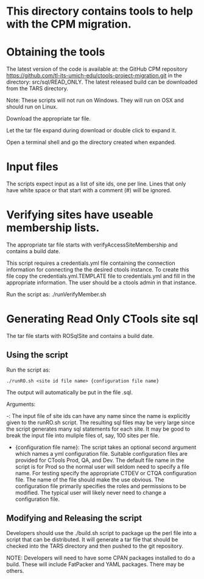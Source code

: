 # This directory contains tools to help with the CPM migration.

# Obtaining the tools

The latest version of the code is available at: the GitHub CPM repository
https://github.com/tl-its-umich-edu/ctools-project-migration.git in
the directory: src/sql/READ_ONLY.  The latest released build can be
downloaded from the TARS directory.

Note: These scripts will not run on Windows. They will run on OSX and should
run on Linux.

Download the appropriate tar file.

Let the tar file expand during download or double click to expand it.

Open a terminal shell and go the directory created when expanded.

# Input files
The scripts expect input as a list of site ids, one per line.  Lines
that only have white space or that start with a comment (#) will be
ignored.

# Verifying sites have useable membership lists.
The appropriate tar file starts with verifyAccessSiteMembership and
contains a build date.

This script requires a credentials.yml file containing the connection
information for connecting the the desired ctools instance.  To create
this file copy the credentials.yml.TEMPLATE file to credentials.yml
and fill in the appropriate information.  The user should be a ctools
admin in that instance.  

Run the script as:
    ./runVerifyMember.sh <site id file name>

# Generating Read Only CTools site sql #

The tar file starts with ROSqlSite and contains a build date.

## Using the script ##

Run the script as:

    ./runRO.sh <site id file name> {configuration file name}

The output will automatically be put in the file <site id file name>.sql.

Arguments:

-<site id file name>: The input file of site ids can have any name
since the name is explicitly given to the runRO.sh script. The
resulting sql files may be very large since the script generates many
sql statements for each site.  It may be good to break the input file
into muliple files of, say, 100 sites per file.

- {configuration file name}: The script takes an optional second
argument which names a yml configuration file. Suitable configuration
files are provided for CTools Prod, QA, and Dev. The default file name
in the script is for Prod so the normal user will seldom need to
specify a file name. For testing specify the appropriate CTDEV or CTQA
configuration file.  The name of the file should make the use
obvious. The configuration file primarily specifies the roles and
permissions to be modified. The typical user will likely never need to
change a configuration file.

## Modifying and Releasing  the script ##

Developers should use the ./build.sh script to package up the perl
file into a script that can be distributed.  It will generate a tar
file that should be checked into the TARS directory and then pushed to
the git repository.

NOTE: Developers will need to have some CPAN packages installed to do
a build.  These will include FatPacker and YAML packages.  There may be
others.
